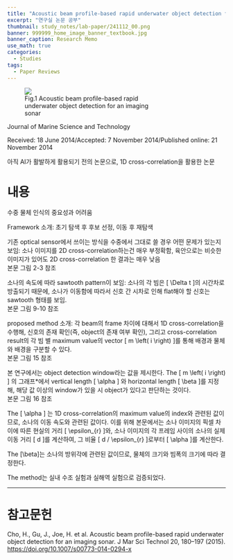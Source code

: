 ```yaml
---
title: "Acoustic beam profile-based rapid underwater object detection for an imaging sonar"
excerpt: "연구실 논문 공부"
thumbnail: study_notes/lab-paper/241112_00.png
banner: 999999_home_image_banner_textbook.jpg
banner_caption: Research Memo
use_math: true
categories:
  - Studies
tags:
  - Paper Reviews
---
```


<figure class="align-center" style="width: 60%">
  <a href="{{ site.url }}{{ site.baseurl }}/assets/images/study_notes/lab-paper/241112_00.png">
  <img src="{{ site.url }}{{ site.baseurl }}/assets/images/study_notes/lab-paper/241112_00.png">
  </a>
  <figcaption>
  Fig.1 Acoustic beam profile-based rapid underwater object detection for an imaging sonar
  </figcaption>
</figure>

Journal of Marine Science and Technology

Received: 18 June 2014/Accepted: 7 November 2014/Published online: 21 November 2014

아직 AI가 활발하게 활용되기 전의 논문으로, 1D cross-correlation을 활용한 논문

# 내용

수중 물체 인식의 중요성과 어려움

Framework 소개: 초기 탐색 후 후보 선정, 이동 후 재탐색

기존 optical sensor에서 쓰이는 방식을 수중에서 그대로 쓸 경우 어떤 문제가 있는지 보임: 소나 이미지를 2D cross-correlation하는건 매우 부정확함, 육안으로는 비슷한 이미지가 있어도 2D cross-correlation 한 결과는 매우 낮음<br />본문 그림 2-3 참조

소나의 속도에 따라 sawtooth pattern이 보임: 소나의 각 빔은 \[ \Delta t \]의 시간차로 방출되기 때문에, 소나가 이동함에 따라서 신호 간 시차로 인해 flat해야 할 신호는 sawtooth 형태를 보임.<br />본문 그림 9-10 참조

proposed method 소개: 각 beam의 frame 차이에 대해서 1D cross-correlation을 수행해, 신호의 존재 확인(즉, object의 존재 여부 확인), 그리고 cross-correlation result의 각 빔 별 maximum value의 vector \[ m \left( i \right) \]를 통해 배경과 물체와 배경을 구분할 수 있다.<br />본문 그림 15 참조

본 연구에서는 object detection window라는 값을 제시한다. The \[ m \left( i \right) \] 의 그래프*에서 vertical length \[ \alpha \] 와 horizontal length \[ \beta \]를 지정해, 해당 값 이상의 window가 있을 시 object가 있다고 판단하는 것이다.<br />본문 그림 16 참조

The \[ \alpha \] 는 1D cross-correlation의 maximum value의 index와 관련된 값이므로, 소나의 이동 속도와 관련된 값이다. 이를 위해 본문에서는 소나 이미지의 픽셀 차이에 따른 현실의 거리 \[ \epsilon\_{r} \]와, 소나 이미지의 각 프레임 사이의 소나의 실제 이동 거리 \[ d \]를 계산하여, 그 비율 \[ d / \epsilon\_{r} \]로부터 \[ \alpha \]를 계산한다.

The \[\beta\]는 소나의 방위각에 관련된 값이므로, 물체의 크기와 빔폭의 크기에 따라 결정한다.

The method는 실내 수조 실험과 실해역 실험으로 검증되었다.


---

# 참고문헌

Cho, H., Gu, J., Joe, H. et al. Acoustic beam profile-based rapid underwater object detection for an imaging sonar. J Mar Sci Technol 20, 180–197 (2015). https://doi.org/10.1007/s00773-014-0294-x